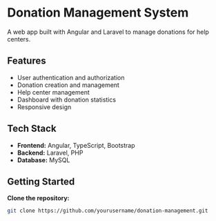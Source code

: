 # Donation Management System

A web app built with Angular and Laravel to manage donations for help centers.

## Features

- User authentication and authorization
- Donation creation and management
- Help center management
- Dashboard with donation statistics
- Responsive design

## Tech Stack

- **Frontend:** Angular, TypeScript, Bootstrap
- **Backend:** Laravel, PHP
- **Database:** MySQL

## Getting Started

**Clone the repository:**
   ```bash
   git clone https://github.com/yourusername/donation-management.git

